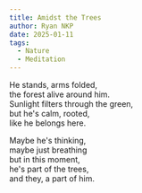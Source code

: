 ```yaml
---
title: Amidst the Trees
author: Ryan NKP
date: 2025-01-11
tags:
  - Nature
  - Meditation
---
```

He stands, arms folded,\
the forest alive around him.\
Sunlight filters through the green,\
but he's calm, rooted,\
like he belongs here.

Maybe he's thinking,\
maybe just breathing\
but in this moment,\
he's part of the trees,\
and they, a part of him.
